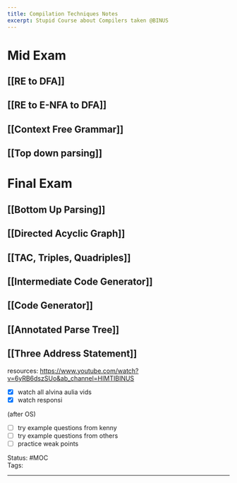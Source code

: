 ```yaml
---
title: Compilation Techniques Notes
excerpt: Stupid Course about Compilers taken @BINUS
---
```

# Mid Exam

## [[RE to DFA]]

## [[RE to E-NFA to DFA]]

## [[Context Free Grammar]]

## [[Top down parsing]]

# Final Exam

## [[Bottom Up Parsing]]

## [[Directed Acyclic Graph]]

## [[TAC, Triples, Quadriples]]
## [[Intermediate Code Generator]]
## [[Code Generator]]
## [[Annotated Parse Tree]]
## [[Three Address Statement]]

resources:
https://www.youtube.com/watch?v=6yRB6dszSUo&ab_channel=HIMTIBINUS

- [x] watch all alvina aulia vids
- [x] watch responsi

(after OS)
- [ ] try example questions from kenny
- [ ] try example questions from others
- [ ] practice weak points

Status: #MOC  
Tags:  

---
